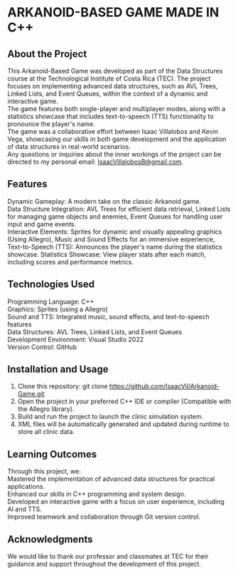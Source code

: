 # ARKANOID-BASED GAME MADE IN C++
  
## About the Project
This Arkanoid-Based Game was developed as part of the Data Structures course at the Technological Institute of Costa Rica (TEC). The project focuses on implementing advanced data structures, such as AVL Trees, Linked Lists, and Event Queues, within the context of a dynamic and interactive game.  
The game features both single-player and multiplayer modes, along with a statistics showcase that includes text-to-speech (TTS) functionality to pronounce the player's name.  
The game was a collaborative effort between Isaac Villalobos and Kevin Vega, showcasing our skills in both game development and the application of data structures in real-world scenarios.  
Any questions or inquiries about the inner workings of the project can be directed to my personal email: IsaacVillalobosB@gmail.com.  
  
## Features
Dynamic Gameplay: A modern take on the classic Arkanoid game.  
Data Structure Integration: AVL Trees for efficient data retrieval, Linked Lists for managing game objects and enemies, Event Queues for handling user input and game events.  
Interactive Elements: Sprites for dynamic and visually appealing graphics (Using Allegro), Music and Sound Effects for an immersive experience, Text-to-Speech (TTS): Announces the player's name during the statistics showcase.
Statistics Showcase: View player stats after each match, including scores and performance metrics.  

## Technologies Used
Programming Language: C++  
Graphics: Sprites (using a Allegro)  
Sound and TTS: Integrated music, sound effects, and text-to-speech features  
Data Structures: AVL Trees, Linked Lists, and Event Queues    
Development Environment: Visual Studio 2022  
Version Control: GitHub  

## Installation and Usage
1) Clone this repository: git clone https://github.com/IsaacVil/Arkanoid-Game.git  
2) Open the project in your preferred C++ IDE or compiler (Compatible with the Allegro library).  
3) Build and run the project to launch the clinic simulation system.  
4) XML files will be automatically generated and updated during runtime to store all clinic data.  

## Learning Outcomes
Through this project, we:  
Mastered the implementation of advanced data structures for practical applications.  
Enhanced our skills in C++ programming and system design.  
Developed an interactive game with a focus on user experience, including AI and TTS.  
Improved teamwork and collaboration through Git version control.  

## Acknowledgments
We would like to thank our professor and classmates at TEC for their guidance and support throughout the development of this project.  

